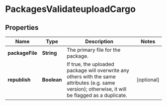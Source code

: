 
# PackagesValidateuploadCargo

## Properties
Name | Type | Description | Notes
------------ | ------------- | ------------- | -------------
**packageFile** | **String** | The primary file for the package. | 
**republish** | **Boolean** | If true, the uploaded package will overwrite any others with the same attributes (e.g. same version); otherwise, it will be flagged as a duplicate. |  [optional]



